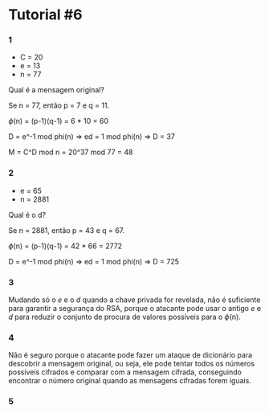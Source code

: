 # Tutorial #6

### 1 

- C = 20
- e = 13
- n = 77

Qual é a mensagem original?

Se n = 77, então p = 7 e q = 11.

$\phi$(n) = (p-1)(q-1) = 6 * 10 = 60

D = e^-1 mod phi(n) => ed = 1 mod phi(n) => D = 37

M = C^D mod n = 20^37 mod 77 = 48

### 2

- e = 65
- n = 2881

Qual é o d?

Se n = 2881, então p = 43 e q = 67.

$\phi$(n) = (p-1)(q-1) = 42 * 66 = 2772

D = e^-1 mod phi(n) => ed = 1 mod phi(n) => D = 725

### 3

Mudando só o *e* e o *d* quando a chave privada for revelada, não é suficiente para garantir a segurança do RSA, porque o atacante pode usar o antigo *e* e *d* para reduzir o conjunto de procura de valores possíveis para o $\phi$(n).

### 4

Não é seguro porque o atacante pode fazer um ataque de dicionário para descobrir a mensagem original, ou seja, ele pode tentar todos os números possíveis cifrados e comparar com a mensagem cifrada, conseguindo encontrar o número original quando as mensagens cifradas forem iguais.

### 5






